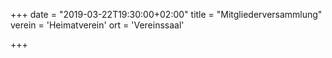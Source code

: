 +++
date = "2019-03-22T19:30:00+02:00"
title = "Mitgliederversammlung"
verein = 'Heimatverein'
ort = 'Vereinssaal'

+++

